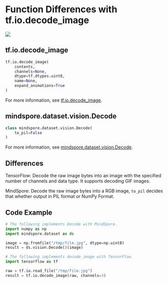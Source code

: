 # Function Differences with tf.io.decode_image

<a href="https://gitee.com/mindspore/docs/blob/r1.8/docs/mindspore/source_en/note/api_mapping/tensorflow_diff/decode_image.md" target="_blank"><img src="https://mindspore-website.obs.cn-north-4.myhuaweicloud.com/website-images/master/resource/_static/logo_source_en.png"></a>

## tf.io.decode_image

```python
tf.io.decode_image(
    contents,
    channels=None,
    dtype=tf.dtypes.uint8,
    name=None,
    expand_animations=True
)
```

For more information, see [tf.io.decode_image](https://www.tensorflow.org/versions/r1.15/api_docs/python/tf/io/decode_image).

## mindspore.dataset.vision.Decode

```python
class mindspore.dataset.vision.Decode(
    to_pil=False
)
```

For more information, see [mindspore.dataset.vision.Decode](https://mindspore.cn/docs/en/r1.8/api_python/dataset_vision/mindspore.dataset.vision.Decode.html#mindspore.dataset.vision.Decode).

## Differences

TensorFlow: Decode the raw image bytes into an image with the specified number of channels and data type. It supports decoding GIF images.

MindSpore: Decode the raw image bytes into a RGB image, `to_pil` decides that whether output in PIL format or NumPy Format.

## Code Example

```python
# The following implements Decode with MindSpore.
import numpy as np
import mindspore.dataset as ds

image = np.fromfile("/tmp/file.jpg", dtype=np.uint8)
result = ds.vision.Decode()(image)

# The following implements decode_image with TensorFlow.
import tensorflow as tf

raw = tf.io.read_file("/tmp/file.jpg")
result = tf.io.decode_image(raw, channels=3)
```
